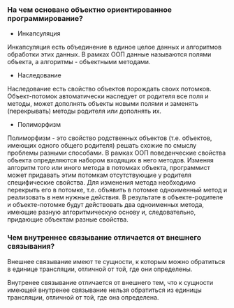 ### На чем основано объектно ориентированное программирование?

* Инкапсуляция

Инкапсуляция есть объединение в единое целое данных и алгоритмов обработки этих данных. В рамках ООП данные называются полями объекта, а алгоритмы - объектными методами.

* Наследование

Наследование есть свойство объектов порождать своих потомков. Объект-потомок автоматически наследует от родителя все поля и методы, может дополнять объекты новыми полями и заменять (перекрывать) методы родителя или дополнять их.

* Полиморфизм

Полиморфизм - это свойство родственных объектов (т.е. объектов, имеющих одного общего родителя) решать схожие по смыслу проблемы разными способами. В рамках ООП поведенческие свойства объекта определяются набором входящих в него методов. Изменяя алгоритм того или иного метода в потомках объекта, программист может придавать этим потомкам отсутствующие у родителя специфические свойства. Для изменения метода необходимо перекрыть его в потомке, т.е. объявить в потомке одноименный метод и реализовать в нем нужные действия. В результате в объекте-родителе и объекте-потомке будут действовать два одноименных метода, имеющие разную алгоритмическую основу и, следовательно, придающие объектам разные свойства. 
 
### Чем внутреннее связывание отличается от внешнего связывания?

Внешнее связывание имеют те сущности, к которым можно обратиться в единице трансляции, отличной от той, где они определены. 

Внутренее связывание отличается от внешнего тем, что к сущности имеющей внутренее связывание нельзя обратиться из единицы трансляции, отличной от той, где она определена.

